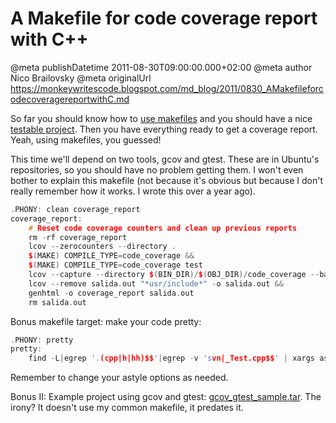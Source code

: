 # A Makefile for code coverage report with C++

@meta publishDatetime 2011-08-30T09:00:00.000+02:00
@meta author Nico Brailovsky
@meta originalUrl https://monkeywritescode.blogspot.com/md_blog/2011/0830_AMakefileforcodecoveragereportwithC.md

So far you should know how to [use makefiles](md_blog/2011/0822_AMakefileforTDDwithC.md) and you should have a nice [testable project](md_blog/2011/0830_AMakefileforcodecoveragereportwithC.md). Then you have everything ready to get a coverage report. Yeah, using makefiles, you guessed!

This time we'll depend on two tools, gcov and gtest. These are in Ubuntu's repositories, so you should have no problem getting them. I won't even bother to explain this makefile (not because it's obvious but because I don't really remember how it works. I wrote this over a year ago).

```c++
.PHONY: clean coverage_report
coverage_report:
	# Reset code coverage counters and clean up previous reports
	rm -rf coverage_report
	lcov --zerocounters --directory .
	$(MAKE) COMPILE_TYPE=code_coverage &&
	$(MAKE) COMPILE_TYPE=code_coverage test
	lcov --capture --directory $(BIN_DIR)/$(OBJ_DIR)/code_coverage --base-directory . -o salida.out &&
	lcov --remove salida.out "*usr/include*" -o salida.out &&
	genhtml -o coverage_report salida.out
	rm salida.out
```

Bonus makefile target: make your code pretty:

```c++
.PHONY: pretty
pretty:
	find -L|egrep '.(cpp|h|hh)$$'|egrep -v 'svn|_Test.cpp$$' | xargs astyle --options=none
```

Remember to change your astyle options as needed.

Bonus II: Example project using gcov and gtest: [gcov\_gtest\_sample.tar](md_blog/youfoundadeadlink.md). The irony? It doesn't use my common makefile, it predates it.


